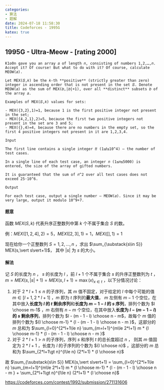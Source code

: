 ```yaml
---
categories: 
- 算法 
- 题解
date: 2024-07-18 11:58:30
title: Codeforces - 1995G
katex: true
---
```

## 1995G - Ultra-Meow - [rating 2000]

```
K1o0n gave you an array 𝑎 of length 𝑛, consisting of numbers 1,2,…,𝑛. Accept it? Of course! But what to do with it? Of course, calculate MEOW(𝑎).

Let MEX(𝑆,𝑘) be the 𝑘-th **positive** (strictly greater than zero) integer in ascending order that is not present in the set 𝑆. Denote MEOW(𝑎) as the sum of MEX(𝑏,|𝑏|+1), over all **distinct** subsets 𝑏 of the array 𝑎.

Examples of MEX(𝑆,𝑘) values for sets:

- MEX({3,2},1)=1, because 1 is the first positive integer not present in the set;
- MEX({4,2,1},2)=5, because the first two positive integers not present in the set are 3 and 5;
- MEX({},4)=4, because there are no numbers in the empty set, so the first 4 positive integers not present in it are 1,2,3,4.

Input

The first line contains a single integer 𝑡𝑡 (1≤𝑡≤10^4) — the number of test cases.

In a single line of each test case, an integer 𝑛 (1≤𝑛≤5000) is entered, the size of the array of gifted numbers.

It is guaranteed that the sum of 𝑛^2 over all test cases does not exceed 25⋅10^6.

Output

For each test case, output a single number — MEOW(𝑎). Since it may be very large, output it modulo 10^9+7.
```

#### 题意

函数 $MEX(S,k)$ 代表升序正整数列中第 $k$ 个不属于集合 $S$ 的数。

例：$MEX([1,2,4],2)=5$​，$MEX([2,3],1)=1$​，$MEX([],1)=1$​​

现在给你一个正整数列 $S=1,2,\dots,n$ ，求出 $\sum_{\substack{s\in S}} MEX(s,\vert s\vert+1)$， 其中 $\vert s\vert$ 为 $s$ 的大小。

#### 解法

记 $S$ 的长度为 $n$ ， $s$ 的长度为 $l$ ，前 $l+1$  个不属于集合 $s$ 的升序正整数列为 $t$ ， $m = MEX(s,\vert s\vert+1) = MEX(s,l+1) = \max(x)_{x\in t}$ ，以下分情况讨论：

1. 对于 $2*l+1 \le n$ 的子序列，其 $m$ 值不固定，对于给定的 $l$ 中每个可能的值 $m\in [l+1,2*l+1]$  ，$m$ 即为 $t$ 序列的**最大值**， $m$ 左侧有 $m-1$ 个空位，在其中放入**长度为 $l$ 的 $t$ 剩余序列**和**长度为 $m-1-l$ 的 $s$ 序列**，排列个数为 $l \choose m-1$ ，$m$ 右侧有 $n-m$ 个空位，在其中放入**长度为 $l-(m-1-l)$ 的 $s$ 剩余序列**，排列个数为 $l - (m - 1 - l) \choose n - m$，故每个 $m$ 值的排列个数为 ${l \choose m-1} * {l - (m - 1 - l) \choose n - m }$，这部分的 $m$ 总和为 $\sum_{l=0}^{2*l+1\le n} \sum_{m=l+1}^{m\le 2*l+1} m * {l \choose m-1} * {l - (m - 1 - l) \choose n - m }$
2. 对于 $2*l+1 \gt n$ 的子序列，序列 $s$ 和序列 $t$ 的总长度超过 $n$ ， 则其 $m$ 值固定为 $2*l+1$ ，长度为 $l$ 的子序列的个数为 ${l \choose n}$ ，这部分的 $m$ 总和为 $\sum_{2*l+1\gt n}^{l\le n} (2*l+1) * {l \choose n}$

故 $\sum_{\substack{s\in S}} MEX(s,\vert s\vert+1) = \sum_{l=0}^{2*l+1\le n} \sum_{m=l+1}^{m\le 2*l+1} m * {l \choose m-1} * {l - (m - 1 - l) \choose n - m } + \sum_{2*l+1\gt n}^{l\le n} (2*l+1) * {l \choose n}$​

https://codeforces.com/contest/1992/submission/271131606
